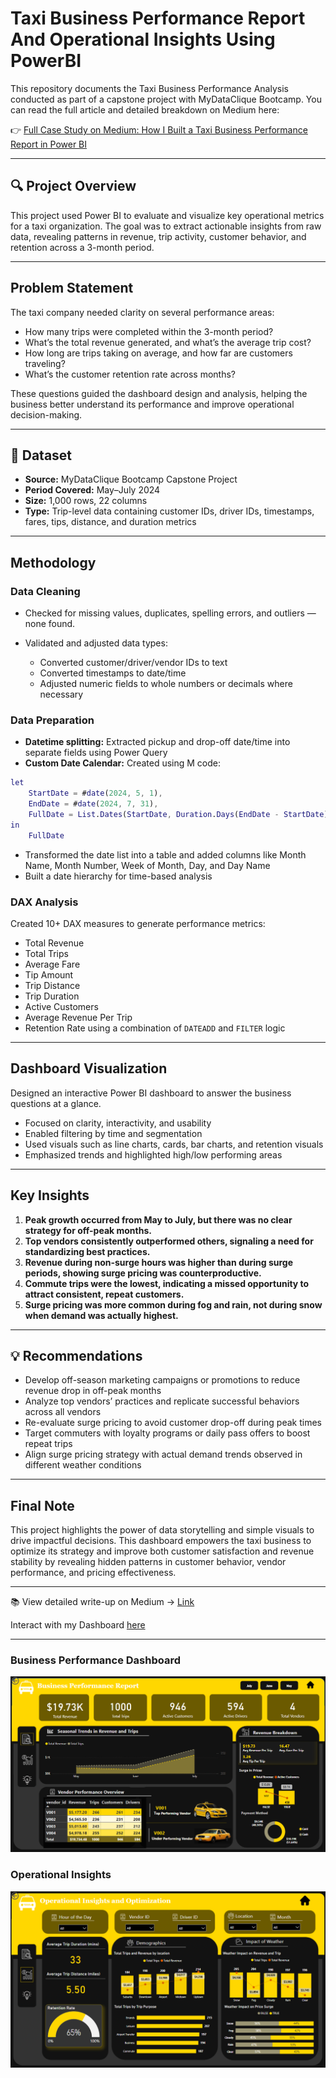 # Taxi Business Performance Report And Operational Insights Using PowerBI
This repository documents the Taxi Business Performance Analysis conducted as part of a capstone project with MyDataClique Bootcamp. You can read the full article and detailed breakdown on Medium here:

👉 [Full Case Study on Medium: How I Built a Taxi Business Performance Report in Power BI](https://medium.com/@UjuEmmanuella/what-3-months-of-taxi-records-taught-me-about-business-intelligence-56e19c89fafa)

---

## 🔍 Project Overview

This project used Power BI to evaluate and visualize key operational metrics for a taxi organization. The goal was to extract actionable insights from raw data, revealing patterns in revenue, trip activity, customer behavior, and retention across a 3-month period.

---

## Problem Statement

The taxi company needed clarity on several performance areas:

* How many trips were completed within the 3-month period?
* What’s the total revenue generated, and what’s the average trip cost?
* How long are trips taking on average, and how far are customers traveling?
* What’s the customer retention rate across months?

These questions guided the dashboard design and analysis, helping the business better understand its performance and improve operational decision-making.

---

## 📁 Dataset

* **Source:** MyDataClique Bootcamp Capstone Project
* **Period Covered:** May–July 2024
* **Size:** 1,000 rows, 22 columns
* **Type:** Trip-level data containing customer IDs, driver IDs, timestamps, fares, tips, distance, and duration metrics

---

## Methodology

###  Data Cleaning

* Checked for missing values, duplicates, spelling errors, and outliers — none found.
* Validated and adjusted data types:

  * Converted customer/driver/vendor IDs to text
  * Converted timestamps to date/time
  * Adjusted numeric fields to whole numbers or decimals where necessary

###  Data Preparation

* **Datetime splitting:** Extracted pickup and drop-off date/time into separate fields using Power Query
* **Custom Date Calendar:** Created using M code:

```m
let
    StartDate = #date(2024, 5, 1),
    EndDate = #date(2024, 7, 31),
    FullDate = List.Dates(StartDate, Duration.Days(EndDate - StartDate) + 1, #duration(1, 0, 0, 0))
in
    FullDate
```

* Transformed the date list into a table and added columns like Month Name, Month Number, Week of Month, Day, and Day Name
* Built a date hierarchy for time-based analysis

### DAX Analysis

Created 10+ DAX measures to generate performance metrics:

* Total Revenue
* Total Trips
* Average Fare
* Tip Amount
* Trip Distance
* Trip Duration
* Active Customers
* Average Revenue Per Trip
* Retention Rate using a combination of `DATEADD` and `FILTER` logic

---

## Dashboard Visualization

Designed an interactive Power BI dashboard to answer the business questions at a glance.

* Focused on clarity, interactivity, and usability
* Enabled filtering by time and segmentation
* Used visuals such as line charts, cards, bar charts, and retention visuals
* Emphasized trends and highlighted high/low performing areas

---

## Key Insights

1. **Peak growth occurred from May to July, but there was no clear strategy for off-peak months.**
2. **Top vendors consistently outperformed others, signaling a need for standardizing best practices.**
3. **Revenue during non-surge hours was higher than during surge periods, showing surge pricing was counterproductive.**
4. **Commute trips were the lowest, indicating a missed opportunity to attract consistent, repeat customers.**
5. **Surge pricing was more common during fog and rain, not during snow when demand was actually highest.**

---

## 💡 Recommendations

* Develop off-season marketing campaigns or promotions to reduce revenue drop in off-peak months
* Analyze top vendors’ practices and replicate successful behaviors across all vendors
* Re-evaluate surge pricing to avoid customer drop-off during peak times
* Target commuters with loyalty programs or daily pass offers to boost repeat trips
* Align surge pricing strategy with actual demand trends observed in different weather conditions

---

##  Final Note

This project highlights the power of data storytelling and simple visuals to drive impactful decisions. This dashboard empowers the taxi business to optimize its strategy and improve both customer satisfaction and revenue stability by revealing hidden patterns in customer behavior, vendor performance, and pricing effectiveness.

---

📚 View detailed write-up on Medium → [Link](https://medium.com/@UjuEmmanuella/what-3-months-of-taxi-records-taught-me-about-business-intelligence-56e19c89fafa)

Interact with my Dashboard [here](https://app.powerbi.com/view?r=eyJrIjoiNzc5OTM1MjQtNDg4Ni00OGU0LTlmZWItMDhjMzM3NTRjOTU0IiwidCI6IjE0ODkzNGNiLWQyMDgtNGU1Ny1hNGNkLWE2YTY2YWIyMDgwMCJ9&embedImagePlaceholder=true&pageName=8fdf51b705422d29dea9)

---

### Business Performance Dashboard

![Business Performance Dashboard](./Business%20Performance%20Dashboard%20%26%20Operational%20Insights/Business%20Performance%20Dashboard.png)

### Operational Insights

![Operational Insights](./Business%20Performance%20Dashboard%20%26%20Operational%20Insights/Operational%20Insights.png)

